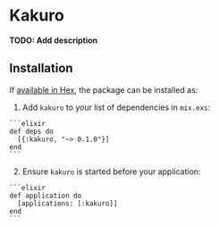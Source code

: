 # Kakuro

**TODO: Add description**

## Installation

If [available in Hex](https://hex.pm/docs/publish), the package can be installed as:

  1. Add `kakuro` to your list of dependencies in `mix.exs`:

    ```elixir
    def deps do
      [{:kakuro, "~> 0.1.0"}]
    end
    ```

  2. Ensure `kakuro` is started before your application:

    ```elixir
    def application do
      [applications: [:kakuro]]
    end
    ```

